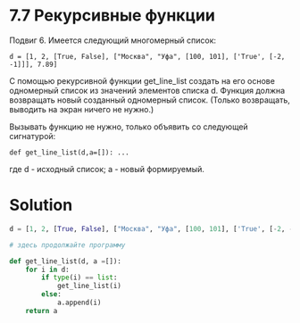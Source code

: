 # 7.7 Рекурсивные функции

Подвиг 6. Имеется следующий многомерный список:

```
d = [1, 2, [True, False], ["Москва", "Уфа", [100, 101], ['True', [-2, -1]]], 7.89]
```

С помощью рекурсивной функции get_line_list создать на его основе одномерный список из значений элементов списка d.
Функция должна возвращать новый созданный одномерный список.  (Только возвращать, выводить на экран ничего не нужно.)

Вызывать функцию не нужно, только объявить со следующей сигнатурой:

```
def get_line_list(d,a=[]): ...
```

где d - исходный список; a - новый формируемый.

# Solution

```python
d = [1, 2, [True, False], ["Москва", "Уфа", [100, 101], ['True', [-2, -1]]], 7.89]

# здесь продолжайте программу

def get_line_list(d, a =[]):
    for i in d:
        if type(i) == list:
            get_line_list(i)
        else:
            a.append(i)
    return a
```